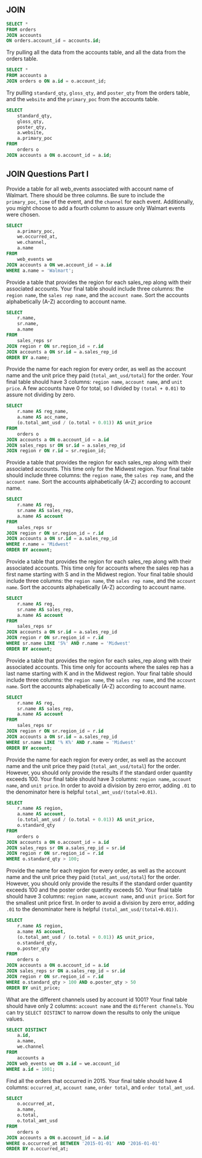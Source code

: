 ## JOIN

```sql
SELECT *
FROM orders
JOIN accounts
ON orders.account_id = accounts.id;
```

Try pulling all the data from the accounts table, and all the data from the orders table.

```sql
SELECT *
FROM accounts a
JOIN orders o ON a.id = o.account_id;
```

Try pulling `standard_qty`, `gloss_qty`, and `poster_qty` from the orders table, and the `website` and the `primary_poc` from the accounts table.

```sql
SELECT
	standard_qty,
	gloss_qty,
	poster_qty,
	a.website,
	a.primary_poc
FROM
	orders o
JOIN accounts a ON o.account_id = a.id;
```


## JOIN Questions Part I

Provide a table for all web_events associated with account name of Walmart. There should be three columns. Be sure to include the `primary_poc`, `time` of the event, and the `channel` for each event. Additionally, you might choose to add a fourth column to assure only Walmart events were chosen.

```sql
SELECT
	a.primary_poc,
	we.occurred_at,
	we.channel,
	a.name
FROM
	web_events we
JOIN accounts a ON we.account_id = a.id
WHERE a.name = 'Walmart';
```

Provide a table that provides the region for each sales_rep along with their associated accounts. Your final table should include three columns: the `region name`, the `sales rep name`, and the `account name`. Sort the accounts alphabetically (A-Z) according to account name.

```sql
SELECT
	r.name,
	sr.name,
	a.name
FROM
	sales_reps sr
JOIN region r ON sr.region_id = r.id
JOIN accounts a ON sr.id = a.sales_rep_id
ORDER BY a.name;
```

Provide the name for each region for every order, as well as the account name and the unit price they paid (`total_amt_usd/total`) for the order. Your final table should have 3 columns: `region name`, `account name`, and `unit price`. A few accounts have 0 for total, so I divided by `(total + 0.01)` to assure not dividing by zero.

```sql
SELECT
	r.name AS reg_name,
	a.name AS acc_name,
	(o.total_amt_usd / (o.total + 0.01)) AS unit_price
FROM
	orders o
JOIN accounts a ON o.account_id = a.id
JOIN sales_reps sr ON sr.id = a.sales_rep_id
JOIN region r ON r.id = sr.region_id;
```

Provide a table that provides the region for each sales_rep along with their associated accounts. This time only for the Midwest region. Your final table should include three columns: the `region name`, the `sales rep name`, and the `account name`. Sort the accounts alphabetically (A-Z) according to account name.

```sql
SELECT
	r.name AS reg,
	sr.name AS sales_rep,
	a.name AS account
FROM
	sales_reps sr
JOIN region r ON sr.region_id = r.id
JOIN accounts a ON sr.id = a.sales_rep_id
WHERE r.name = 'Midwest'
ORDER BY account;
```

Provide a table that provides the region for each sales_rep along with their associated accounts. This time only for accounts where the sales rep has a first name starting with S and in the Midwest region. Your final table should include three columns: the `region name`, the `sales rep name`, and the `account name`. Sort the accounts alphabetically (A-Z) according to account name.

```sql
SELECT
	r.name AS reg,
	sr.name AS sales_rep,
	a.name AS account
FROM
	sales_reps sr
JOIN accounts a ON sr.id = a.sales_rep_id
JOIN region r ON sr.region_id = r.id
WHERE sr.name LIKE 'S%' AND r.name = 'Midwest'
ORDER BY account;
```

Provide a table that provides the region for each sales_rep along with their associated accounts. This time only for accounts where the sales rep has a last name starting with K and in the Midwest region. Your final table should include three columns: the `region name`, the `sales rep name`, and the `account name`. Sort the accounts alphabetically (A-Z) according to account name.

```sql
SELECT
	r.name AS reg,
	sr.name AS sales_rep,
	a.name AS account
FROM
	sales_reps sr
JOIN region r ON sr.region_id = r.id
JOIN accounts a ON sr.id = a.sales_rep_id
WHERE sr.name LIKE '% K%' AND r.name = 'Midwest'
ORDER BY account;
```

Provide the name for each region for every order, as well as the account name and the unit price they paid (`total_amt_usd/total`) for the order. However, you should only provide the results if the standard order quantity exceeds 100. Your final table should have 3 columns: `region name`, `account name`, and `unit price`. In order to avoid a division by zero error, adding `.01` to the denominator here is helpful `total_amt_usd/(total+0.01)`.

```sql
SELECT
	r.name AS region,
	a.name AS account,
	(o.total_amt_usd / (o.total + 0.01)) AS unit_price,
	o.standard_qty
FROM
	orders o
JOIN accounts a ON o.account_id = a.id
JOIN sales_reps sr ON a.sales_rep_id = sr.id
JOIN region r ON sr.region_id = r.id
WHERE o.standard_qty > 100;
```

Provide the name for each region for every order, as well as the account name and the unit price they paid (`total_amt_usd/total`) for the order. However, you should only provide the results if the standard order quantity exceeds 100 and the poster order quantity exceeds 50. Your final table should have 3 columns: `region name`, `account name`, and `unit price`. Sort for the smallest unit price first. In order to avoid a division by zero error, adding `.01` to the denominator here is helpful `(total_amt_usd/(total+0.01))`.

```sql
SELECT
	r.name AS region,
	a.name AS account,
	(o.total_amt_usd / (o.total + 0.01)) AS unit_price,
	o.standard_qty,
	o.poster_qty
FROM
	orders o
JOIN accounts a ON o.account_id = a.id
JOIN sales_reps sr ON a.sales_rep_id = sr.id
JOIN region r ON sr.region_id = r.id
WHERE o.standard_qty > 100 AND o.poster_qty > 50
ORDER BY unit_price;
```

What are the different channels used by account id 1001? Your final table should have only 2 columns: `account name` and the `different channels`. You can try `SELECT DISTINCT` to narrow down the results to only the unique values.

```sql
SELECT DISTINCT
	a.id,
	a.name,
	we.channel
FROM
	accounts a
JOIN web_events we ON a.id = we.account_id
WHERE a.id = 1001;
```

Find all the orders that occurred in 2015. Your final table should have 4 columns: `occurred_at`, `account name`, `order total`, and `order total_amt_usd`.

```sql
SELECT
	o.occurred_at,
	a.name,
	o.total,
	o.total_amt_usd
FROM
	orders o
JOIN accounts a ON o.account_id = a.id
WHERE o.occurred_at BETWEEN '2015-01-01' AND '2016-01-01'
ORDER BY o.occurred_at;
```
